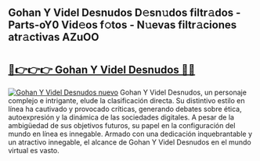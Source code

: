 ## Gohan Y Videl Desnudos D𝚎sn𝚞dos filtr𝚊dos - Parts-oY0 Vid𝚎os f𝚘tos - N𝚞evas filtr𝚊ciones atr𝚊ctivas AZuOO

# <h2><a href="http://mb4uiya.tromn.icu/?c=Gohan+Y+Videl+Desnudos">🔗👉👉👉 Gohan Y Videl Desnudos 🔗🔗</a></h2>

[![Gohan Y Videl Desnudos nuevo](https://i.imgur.com/pEAQMta.gif)](http://mb4uiya.tromn.icu/?c=Gohan+Y+Videl+Desnudos)
Gohan Y Videl Desnudos, un personaje complejo e intrigante, elude la clasificación directa. Su distintivo estilo en línea ha cautivado y provocado críticas, generando debates sobre ética, autoexpresión y la dinámica de las sociedades digitales. A pesar de la ambigüedad de sus objetivos futuros, su papel en la configuración del mundo en línea es innegable. Armado con una dedicación inquebrantable y un atractivo innegable, el alcance de Gohan Y Videl Desnudos en el mundo virtual es vasto.
